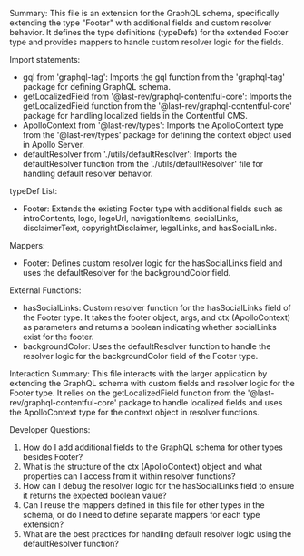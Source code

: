 Summary:
This file is an extension for the GraphQL schema, specifically extending the type "Footer" with additional fields and custom resolver behavior. It defines the type definitions (typeDefs) for the extended Footer type and provides mappers to handle custom resolver logic for the fields.

Import statements:
- gql from 'graphql-tag': Imports the gql function from the 'graphql-tag' package for defining GraphQL schema.
- getLocalizedField from '@last-rev/graphql-contentful-core': Imports the getLocalizedField function from the '@last-rev/graphql-contentful-core' package for handling localized fields in the Contentful CMS.
- ApolloContext from '@last-rev/types': Imports the ApolloContext type from the '@last-rev/types' package for defining the context object used in Apollo Server.
- defaultResolver from './utils/defaultResolver': Imports the defaultResolver function from the './utils/defaultResolver' file for handling default resolver behavior.

typeDef List:
- Footer: Extends the existing Footer type with additional fields such as introContents, logo, logoUrl, navigationItems, socialLinks, disclaimerText, copyrightDisclaimer, legalLinks, and hasSocialLinks.

Mappers:
- Footer: Defines custom resolver logic for the hasSocialLinks field and uses the defaultResolver for the backgroundColor field.

External Functions:
- hasSocialLinks: Custom resolver function for the hasSocialLinks field of the Footer type. It takes the footer object, args, and ctx (ApolloContext) as parameters and returns a boolean indicating whether socialLinks exist for the footer.
- backgroundColor: Uses the defaultResolver function to handle the resolver logic for the backgroundColor field of the Footer type.

Interaction Summary:
This file interacts with the larger application by extending the GraphQL schema with custom fields and resolver logic for the Footer type. It relies on the getLocalizedField function from the '@last-rev/graphql-contentful-core' package to handle localized fields and uses the ApolloContext type for the context object in resolver functions.

Developer Questions:
1. How do I add additional fields to the GraphQL schema for other types besides Footer?
2. What is the structure of the ctx (ApolloContext) object and what properties can I access from it within resolver functions?
3. How can I debug the resolver logic for the hasSocialLinks field to ensure it returns the expected boolean value?
4. Can I reuse the mappers defined in this file for other types in the schema, or do I need to define separate mappers for each type extension?
5. What are the best practices for handling default resolver logic using the defaultResolver function?